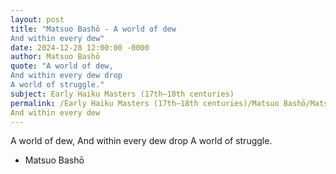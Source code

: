 ```yaml
---
layout: post
title: "Matsuo Bashō - A world of dew
And within every dew"
date: 2024-12-28 12:00:00 -0000
author: Matsuo Bashō
quote: "A world of dew,
And within every dew drop
A world of struggle."
subject: Early Haiku Masters (17th–18th centuries)
permalink: /Early Haiku Masters (17th–18th centuries)/Matsuo Bashō/Matsuo Bashō - A world of dew
And within every dew
---
```


A world of dew,
And within every dew drop
A world of struggle.

- Matsuo Bashō
